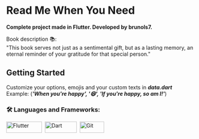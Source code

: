 # Read Me When You Need

**Complete project made in Flutter. Developed by brunols7.**

Book description 📚:<br>
"This book serves not just as a sentimental gift, but as a lasting memory, an eternal reminder of your gratitude for that special person."

## Getting Started

Customize your options, emojis and your custom texts in ***data.dart***
Example: (_**'When you're happy', '😄', 'If you're happy, so am I!'**_)

### 🛠 Languages ​​and Frameworks:
<div>
  <img src="https://img.shields.io/badge/Flutter-%2302569B.svg?style=for-the-badge&logo=Flutter&logoColor=white" title="Flutter" alt="Flutter" width="95" height="30"/>&nbsp;
  <img src="https://img.shields.io/badge/dart-%230175C2.svg?style=for-the-badge&logo=dart&logoColor=white" title="Dart" alt="Dart" width="85" height="30"/>&nbsp;
  <img src="https://img.shields.io/badge/git-%23F05033.svg?style=for-the-badge&logo=git&logoColor=white" title="Git" alt="Git" width="65" height="30"/>&nbsp;
</div>
